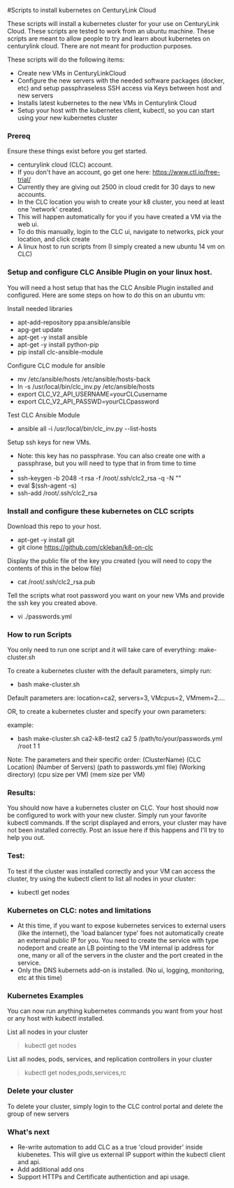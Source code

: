 #Scripts to install kubernetes on CenturyLink Cloud

These scripts will install a kubernetes cluster for your use on CenturyLink Cloud. These scripts are tested to work from an ubuntu machine. These scripts are meant to allow people to try and learn about kubernetes on centurylink cloud. There are not meant for production purposes. 

These scripts will do the following items:

* Create new VMs in CenturyLinkCloud
* Configure the new servers with the needed software packages (docker, etc) and setup passphraseless SSH access via Keys between host and new servers
* Installs latest kubernetes to the new VMs in Centurylink Cloud
* Setup your host with the kubernetes client, kubectl, so you can start using your new kubernetes cluster


### Prereq
Ensure these things exist before you get started. 

* centurylink cloud (CLC) account. 
 * If you don't have an account, go get one here: https://www.ctl.io/free-trial/ 
 * Currently they are giving out 2500 in cloud credit for 30 days to new accounts. 
* In the CLC location you wish to create your k8 cluster, you need at least one 'network' created. 
 * This will happen automatically for you if you have created a VM via the web ui.
 * To do this manually, login to the CLC ui, navigate to networks, pick your location, and click create
* A linux host to run scripts from (I simply created a new ubuntu 14 vm on CLC)

### Setup and configure CLC Ansible Plugin on your linux host. 

You will need a host setup that has the CLC Ansible Plugin installed and configured. Here are some steps on how to do this on an ubuntu vm:

Install needed libraries
* apt-add-repository ppa:ansible/ansible
* apg-get update
* apt-get -y install ansible
* apt-get -y install python-pip
* pip install clc-ansible-module


Configure CLC module for ansible
* mv /etc/ansible/hosts /etc/ansible/hosts-back
* ln -s /usr/local/bin/clc_inv.py /etc/ansible/hosts
* export CLC_V2_API_USERNAME=yourCLCusername
* export CLC_V2_API_PASSWD=yourCLCpassword

Test CLC Ansible Module
* ansible all -i /usr/local/bin/clc_inv.py --list-hosts

Setup ssh keys for new VMs.
* Note: this key has no passphrase. You can also create one with a passphrase, but you will need to type that in from time to time
* 
* ssh-keygen -b 2048 -t rsa -f /root/.ssh/clc2_rsa -q -N ""
* eval $(ssh-agent -s)
* ssh-add /root/.ssh/clc2_rsa

### Install and configure these kubernetes on CLC scripts

Download this repo to your host. 
* apt-get -y install git
* git clone https://github.com/ckleban/k8-on-clc

Display the public file of the key you created (you will need to copy the contents of this in the below file)
* cat  /root/.ssh/clc2_rsa.pub

Tell the scripts what root password you want on your new VMs and provide the ssh key you created above. 
* vi ./passwords.yml

### How to run Scripts

You only need to run one script and it will take care of everything: make-cluster.sh

To create a kubernetes cluster with the default parameters, simply run: 
* bash make-cluster.sh

Default parameters are: location=ca2, servers=3, VMcpus=2, VMmem=2....

OR, to create a kubernetes cluster and specify your own parameters:

example:
* bash make-cluster.sh ca2-k8-test2 ca2 5 /path/to/your/passwords.yml /root 1 1

Note: The parameters and their specific order: (ClusterName) (CLC Location) (Number of Servers) (path to passwords.yml file) (Working directory) (cpu size per VM) (mem size per VM)

### Results:

You should now have a kubernetes cluster on CLC. Your host should now be configured to work with your new cluster. Simply run your favorite kubectl commands. If the script displayed and errors, your cluster may have not been installed correctly. Post an issue here if this happens and I'll try to help you out. 

### Test:
To test if the cluster was installed correctly and your VM can access the cluster, try using the kubectl client to list all nodes in your cluster:

* kubectl get nodes


### Kubernetes on CLC: notes and limitations

* At this time, if you want to expose kubernetes services to external users (like the internet), the 'load balancer type' foes not automatically create an external public IP for you. You need to create the service with type nodeport and create an LB pointing to the VM internal ip address for one, many or all of the servers in the cluster and the port created in the service.
* Only the DNS kubernets add-on is installed. (No ui, logging, monitoring, etc at this time)


### Kubernetes Examples

You can now run anything kubernetes commands you want from your host or any host with kubectl installed. 


List all nodes in your cluster
>kubectl get nodes

List all nodes, pods, services, and replication controllers in your cluster
>kubectl get nodes,pods,services,rc

### Delete your cluster

To delete your cluster, simply login to the CLC control portal and delete the group of new servers

### What's next

* Re-write automation to add CLC as a true 'cloud provider' inside kiubenetes. This will give us external IP support within the kubectl client and api. 
* Add additional add ons
* Support HTTPs and Certificate authentiction and api usage. 



